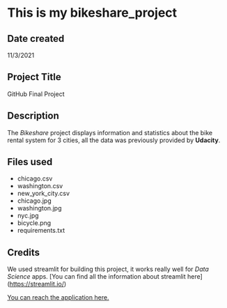# This is my bikeshare_project

## Date created
11/3/2021

## Project Title
GitHub Final Project 

## Description
The *Bikeshare* project displays information and statistics about the bike rental system for 3 cities, all the data was previously provided by **Udacity**. 

## Files used
- chicago.csv
- washington.csv
- new_york_city.csv
- chicago.jpg
- washington.jpg
- nyc.jpg
- bicycle.png
- requirements.txt

## Credits
We used streamlit for building this project, it works really well for *Data Science* apps.
[You can find all the information about streamlit here] (https://streamlit.io/)


[You can reach the application here.](https://share.streamlit.io/lilibethocando/bikeshare_project/bikeshare_2.py)

